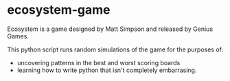 # ecosystem-game

Ecosystem is a game designed by Matt Simpson and released by Genius Games.

This python script runs random simulations of the game for the purposes of:
- uncovering patterns in the best and worst scoring boards
- learning how to write python that isn't completely embarrasing.
